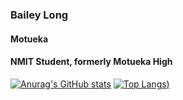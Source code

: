 ### Bailey Long
#### Motueka
#### NMIT Student, formerly Motueka High
[![Anurag's GitHub stats](https://github-readme-stats.vercel.app/api?username=bailey-long&show_icons=true&theme=radical)](https://github.com/anuraghazra/github-readme-stats)
[![Top Langs](https://github-readme-stats.vercel.app/api/top-langs/?username=bailey-long&show_icons=true&theme=radical))](https://github.com/anuraghazra/github-readme-stats)
